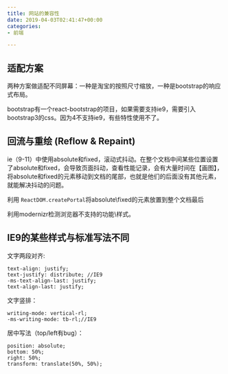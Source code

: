```yaml
---
title: 网站的兼容性
date: 2019-04-03T02:41:47+00:00
categories:
- 前端

---
```

## 适配方案

两种方案做适配不同屏幕：一种是淘宝的按照尺寸缩放，一种是bootstrap的响应式布局。

bootstrap有一个react-bootstrap的项目，如果需要支持ie9，需要引入bootstrap3的css。因为4不支持ie9，有些特性使用不了。

## 回流与重绘 (Reflow & Repaint)

ie（9-11）中使用absolute和fixed，滚动式抖动。在整个文档中间某些位置设置了absolute和fixed，会导致页面抖动，查看性能记录，会有大量时间在【画图】，将absolute和fixed的元素移动到文档的尾部，也就是他们的后面没有其他元素，就能解决抖动的问题。 

利用 `ReactDOM.createPortal`将absolute\fixed的元素放置到整个文档最后

利用modernizr检测浏览器不支持的功能\样式。

## IE9的某些样式与标准写法不同

文字两段对齐:

```
text-align: justify;
text-justify: distribute; //IE9
-ms-text-align-last: justify;
text-align-last: justify;
```

文字竖排：
```
writing-mode: vertical-rl;
-ms-writing-mode: tb-rl;//IE9
```

居中写法（top/left有bug）：
```
position: absolute;
bottom: 50%;
right: 50%;
transform: translate(50%, 50%);
```